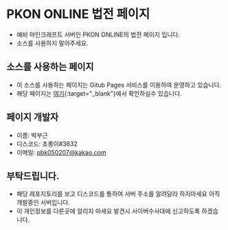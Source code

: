# PKON ONLINE 법전 페이지
- 예비 마인크래프트 서버인 PKON ONLINE의 법전 페이지 입니다.
- 소스를 사용하지 말아주세요.

## 소스를 사용하는 페이지
- 이 소스를 사용하는 페이지는 Gitub Pages 서비스를 이용하여 운영하고 있습니다.
- 해당 페이지는 [여기](https://pkononline.github.io/PKON_ONLINE/index.html){:target="\_blank"}에서 확인하실수 있습니다.

## 페이지 개발자
- 이름: 박부근
- 디스코드: 초롱이#3632
- 이메일: pbk050207@kakao.com

## 부탁드립니다.
- 해당 레포지토리를 보고 디스코드를 통하여 서버 주소를 알려달라 하지마세요 아직 개발중인 서버입니다.
- 이 개인정보를 다른곳에 알리지 마세요 발견시 사이버수사대에 신고하도록 하겠습니다.
